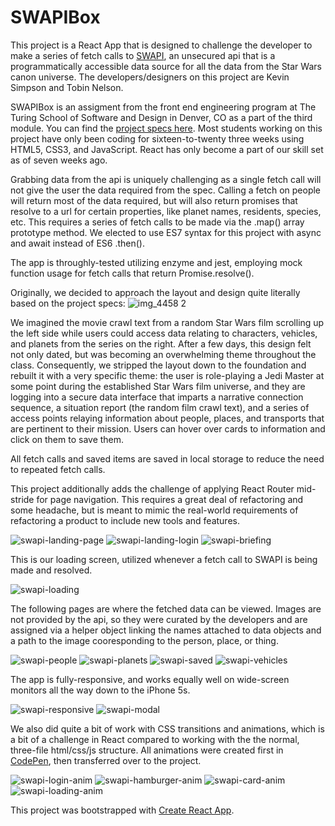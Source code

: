 # SWAPIBox

This project is a React App that is designed to challenge the developer to make a series of fetch calls to [SWAPI](https://swapi.co/), an unsecured api that is a programmatically accessible data source for all the data from the Star Wars canon universe. The developers/designers on this project are Kevin Simpson and Tobin Nelson.

SWAPIBox is an assigment from the front end engineering program at The Turing School of Software and Design in Denver, CO as a part of the third module. You can find the [project specs here](http://frontend.turing.io/projects/swapi-box.html). Most students working on this project have only been coding for sixteen-to-twenty three weeks using HTML5, CSS3, and JavaScript. React has only become a part of our skill set as of seven weeks ago.

Grabbing data from the api is uniquely challenging as a single fetch call will not give the user the data required from the spec. Calling a fetch on people will return most of the data required, but will also return promises that resolve to a url for certain properties, like planet names, residents, species, etc. This requires a series of fetch calls to be made via the .map() array prototype method. We elected to use ES7 syntax for this project with async and await instead of ES6 .then().

The app is throughly-tested utilizing enzyme and jest, employing mock function usage for fetch calls that return Promise.resolve(). 

Originally, we decided to approach the layout and design quite literally based on the project specs:
![img_4458 2](https://user-images.githubusercontent.com/29719272/46633198-3723ba80-cb0a-11e8-81b4-fd97f8abd265.jpg)

We imagined the movie crawl text from a random Star Wars film scrolling up the left side while users could access data relating to characters, vehicles, and planets from the series on the right. After a few days, this design felt not only dated, but was becoming an overwhelming theme throughout the class. Consequently, we stripped the layout down to the foundation and rebuilt it with a very specific theme: the user is role-playing a Jedi Master at some point during the established Star Wars film universe, and they are logging into a secure data interface that imparts a narrative connection sequence, a situation report (the random film crawl text), and a series of access points relaying information about people, places, and transports that are pertinent to their mission. Users can hover over cards to information and click on them to save them.

All fetch calls and saved items are saved in local storage to reduce the need to repeated fetch calls.

This project additionally adds the challenge of applying React Router mid-stride for page navigation. This requires a great deal of refactoring and some headache, but is meant to mimic the real-world requirements of refactoring a product to include new tools and features.

![swapi-landing-page](https://user-images.githubusercontent.com/29719272/47258697-1b9aa700-d45c-11e8-9fbd-86580efa70e0.png)
![swapi-landing-login](https://user-images.githubusercontent.com/29719272/47258696-1b9aa700-d45c-11e8-8292-92c01e16f88d.png)
![swapi-briefing](https://user-images.githubusercontent.com/29719272/47258695-1b021080-d45c-11e8-8959-4a85bafdecda.png)

This is our loading screen, utilized whenever a fetch call to SWAPI is being made and resolved.

![swapi-loading](https://user-images.githubusercontent.com/29719272/47258698-1b9aa700-d45c-11e8-962d-ea500ab49cf1.png)

The following pages are where the fetched data can be viewed. Images are not provided by the api, so they were curated by the developers and are assigned via a helper object linking the names attached to data objects and a path to the image cooresponding to the person, place, or thing.

![swapi-people](https://user-images.githubusercontent.com/29719272/47258700-1b9aa700-d45c-11e8-8a92-44fbdfdc6c33.png)
![swapi-planets](https://user-images.githubusercontent.com/29719272/47258701-1b9aa700-d45c-11e8-8162-ba15fefe5cf4.png)
![swapi-saved](https://user-images.githubusercontent.com/29719272/47258703-1b9aa700-d45c-11e8-9661-2fa6f0565a84.png)
![swapi-vehicles](https://user-images.githubusercontent.com/29719272/47258704-1c333d80-d45c-11e8-85df-c34f5fa9e049.png)

The app is fully-responsive, and works equally well on wide-screen monitors all the way down to the iPhone 5s.

![swapi-responsive](https://user-images.githubusercontent.com/29719272/47258702-1b9aa700-d45c-11e8-8f29-40a8ead09ed7.png)
![swapi-modal](https://user-images.githubusercontent.com/29719272/47258699-1b9aa700-d45c-11e8-9dc8-39fb5f755f91.png)

We also did quite a bit of work with CSS transitions and animations, which is a bit of a challenge in React compared to working with the the normal, three-file html/css/js structure. All animations were created first in [CodePen](https://codepen.io/relasine/), then transferred over to the project.

![swapi-login-anim](https://media.giphy.com/media/5aY9I09OezXJ3Zr3Mi/giphy.gif)
![swapi-hamburger-anim](https://media.giphy.com/media/69lXqzxorVjBgWRixa/giphy.gif)
![swapi-card-anim](https://media.giphy.com/media/2wTcmj7e7flvdbOqct/giphy.gif)
![swapi-loading-anim](https://media.giphy.com/media/WvircmmZwI7zpzULEg/giphy.gif)

This project was bootstrapped with [Create React App](https://github.com/facebook/create-react-app).

